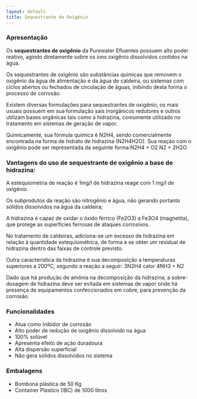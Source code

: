 ```yaml
---
layout: default
title: Sequestrante de Oxigênio
---
```


### Apresentação

Os **sequestrantes de oxigênio** da Purewater Efluentes possuem alto poder reativo, agindo diretamente sobre os íons oxigênio dissolvidos contidos na água.

Os sequestrantes de oxigênio são substâncias químicas que removem o oxigênio da água de alimentação e da água de caldeira, ou sistemas com ciclos abertos ou fechados de circulação de águas, inibindo desta forma o processo de corrosão.

Existem diversas formulações para sequestrantes de oxigênio, os mais usuais possuem em sua formulação sais inorgânicos redutores e outros utilizam bases orgânicas tais como a hidrazina, comumente utilizado no tratamento em sistemas de geração de
vapor.

Quimicamente, sua fórmula química é N2H4, sendo comercialmente encontrada na forma de hidrato de hidrazina (N2H4H2O).
Sua reação com o oxigênio pode ser representada da seguinte forma:N2H4 + O2 N2 + 2H2O.

### Vantagens do uso de sequestrante de oxigênio a base de hidrazina:

A estequiometria de reação é 1mg/l de hidrazina reage com 1 mg/l de oxigênio.

Os subprodutos da reação são nitrogênio e água, não gerando portanto sólidos dissolvidos na água da caldeira;

A hidrazina é capaz de oxidar o óxido férrico (Fe2O3) a Fe3O4 (magnetita), que protege as superfícies ferrosas de ataques corrosivos.

No tratamento de caldeiras, adiciona-se um excesso de hidrazina em relação à quantidade estequiométrica, de forma a se obter um residual de hidrazina dentro das faixas de controle previsto.

Outra característica da hidrazina é sua decomposição a temperaturas superiores a 200ºC,
segundo a reação a seguir: 3N2H4 calor 4NH3 + N2

Dado que há produção de amônia na decomposição da hidrazina, a sobre-dosagem de hidrazina deve ser evitada em sistemas de vapor onde há presença de equipamentos confeccionados em cobre, para prevenção da corrosão. 

### Funcionalidades

- Atua como inibidor de corrosão
- Alto poder de redução de oxigênio dissolvido na água
- 100% solúvel
- Apresenta efeito de ação duradoura
- Alta dispersão superficial
- Não gera solidos dissolvidos no sistema

### Embalagens

- Bombona plástica de 50 Kg
- Container Plastico (IBC) de 1000 litros


